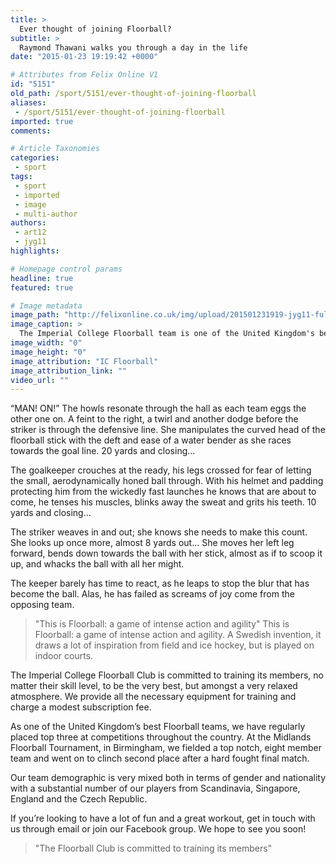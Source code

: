 ```yaml
---
title: >
  Ever thought of joining Floorball?
subtitle: >
  Raymond Thawani walks you through a day in the life
date: "2015-01-23 19:19:42 +0000"

# Attributes from Felix Online V1
id: "5151"
old_path: /sport/5151/ever-thought-of-joining-floorball
aliases:
 - /sport/5151/ever-thought-of-joining-floorball
imported: true
comments:

# Article Taxonomies
categories:
 - sport
tags:
 - sport
 - imported
 - image
 - multi-author
authors:
 - art12
 - jyg11
highlights:

# Homepage control params
headline: true
featured: true

# Image metadata
image_path: "http://felixonline.co.uk/img/upload/201501231919-jyg11-fullsizerender.jpg"
image_caption: >
  The Imperial College Floorball team is one of the United Kingdom's best Floorball teams and regularly place in the top three in competitions around the country
image_width: "0"
image_height: "0"
image_attribution: "IC Floorball"
image_attribution_link: ""
video_url: ""
---
```


“MAN! ON!” The howls resonate through the hall as each team eggs the other one on. A feint to the right, a twirl and another dodge before the striker is through the defensive line. She manipulates the curved head of the floorball stick with the deft and ease of a water bender as she races towards the goal line. 20 yards and closing...

The goalkeeper crouches at the ready, his legs crossed for fear of letting the small, aerodynamically honed ball through. With his helmet and padding protecting him from the wickedly fast launches he knows that are about to come, he tenses his muscles, blinks away the sweat and grits his teeth. 10 yards and closing...

The striker weaves in and out; she knows she needs to make this count. She looks up once more, almost 8 yards out... She moves her left leg forward, bends down towards the ball with her stick, almost as if to scoop it up, and whacks the ball with all her might.

The keeper barely has time to react, as he leaps to stop the blur that has become the ball. Alas, he has failed as screams of joy come from the opposing team.
> "This is Floorball: a game of intense action and agility"
This is Floorball: a game of intense action and agility. A Swedish invention, it draws a lot of inspiration from field and ice hockey, but is played on indoor courts.

The Imperial College Floorball Club is committed to training its members, no matter their skill level, to be the very best, but amongst a very relaxed atmosphere. We provide all the necessary equipment for training and charge a modest subscription fee.

As one of the United Kingdom’s best Floorball teams, we have regularly placed top three at competitions throughout the country. At the Midlands Floorball Tournament, in Birmingham, we fielded a top notch, eight member team and went on to clinch second place after a hard fought final match.

Our team demographic is very mixed both in terms of gender and nationality with a substantial number of our players from Scandinavia, Singapore, England and the Czech Republic.

If you’re looking to have a lot of fun and a great workout, get in touch with us through email or join our Facebook group. We hope to see you soon!
> "The Floorball Club is committed to training its members"
